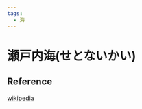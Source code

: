 ```yaml
---
tags:
  - 海
---
```


# 瀬戸内海(せとないかい)



## Reference

[wikipedia](https://ja.wikipedia.org/wiki/瀬戸内海)
